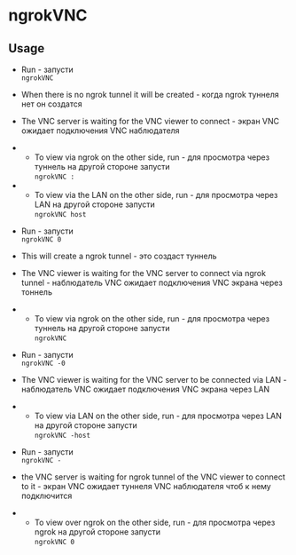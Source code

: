 # ngrokVNC
## Usage
- Run - запусти<br>`ngrokVNC`
- When there is no ngrok tunnel it will be created  - когда ngrok туннеля нет он создатся
- The VNC server is waiting for the VNC viewer to connect - экран VNC ожидает подключения VNC наблюдателя
- - To view via ngrok on the other side, run - для просмотра через туннель на другой стороне запусти<br>`ngrokVNC :`
- - To view via the LAN on the other side, run - для просмотра через LAN на другой стороне запусти<br>`ngrokVNC host`

- Run - запусти<br>`ngrokVNC 0`
- This will create a ngrok tunnel - это создаст туннель
- The VNC viewer is waiting for the VNC server to connect via ngrok tunnel - наблюдатель VNC ожидает подключения VNC экрана через тоннель
- - To view via ngrok on the other side, run - для просмотра через туннель на другой стороне запусти<br>`ngrokVNC`
    
- Run - запусти<br>`ngrokVNC -0`
- The VNC viewer is waiting for the VNC server to be connected via LAN - наблюдатель VNC ожидает подключения VNC экрана через LAN
- - To view via LAN on the other side, run - для просмотра через LAN на другой стороне запусти<br>`ngrokVNC -host`

- Run - запусти<br>`ngrokVNC -`
- the VNC server is waiting for ngrok tunnel of the VNC viewer to connect to it - экран VNC ожидает туннеля VNC наблюдателя чтоб к нему подключится
- - To view over ngrok on the other side, run - для просмотра через ngrok на другой стороне запусти<br>`ngrokVNC 0`

